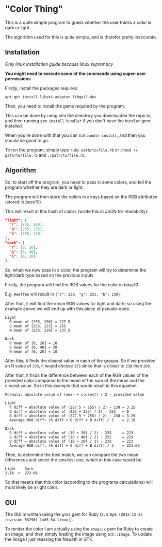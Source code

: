 # "Color Thing"

This is a quite simple program to guess whether the user thinks a color is dark or light.

The algorithm used for this is quite simple, and is therefor pretty inaccurate.

## Installation

_Only linux installation guide because linux supremacy_

**You might need to execute some of the commands using super-user permissions**

Firstly, install the packages required:

`apt-get install libatk-adaptor libgail-dev`

Then, you need to install the gems required by the program.

This can be done by `cd`ing into the directory you downloaded the repo to, and then running `gem install bundler` if you don't have the `bundler` gem installed.

When you're done with that you can run `bundle install`, and then you should be good to go.

To run the program; simply type `ruby path/to/file.rb` or `chmod +x path/to/file.rb` and `./path/to/file.rb`.

## Algorithm

So, to start off the program, you need to pass in some colors, and tell the program whether they are dark or light.

The program will then store the colors in arrays based on the RGB attributes (stored in _base10_)

This will result in this hash of colors (wrote this in JSON for readability):

```json
"light": {
  "r": [255, 200],
  "g": [255, 255],
  "b": [255, 220]
},
"dark": {
  "r": [0, 20],
  "g": [0, 40],
  "b": [0, 20]
}
```
So, when we now pass in a color, the program will try to determine the light/dark type based on the previous inputs.

Firstly, the program will find the RGB values for the color in _base10_.

E.g. `#eeffee` will result in `{"r": 238, "g": 255, "b": 238}`.

After that, it will find the mean RGB values for light and dark; so using the example above we will end up with this piece of pseudo-code.

```
Light
  R mean of [255, 200] = 227.5
  G mean of [255, 255] = 255
  N mean of [255, 220] = 237.5

Dark
  R mean of [0, 20] = 10
  G mean of [0, 40] = 20
  N mean of [0, 20] = 10
```

After this; it finds the closest value in each of the groups. So if we provided an R value of `238`, it would choose `255` since that is closer to `238` than `200`.

After that, it finds the difference between each of the RGB values of the provided color compared to the mean of the sum of the mean and the closest value. So in this example that would result in this equation:

```
Formula: absolute value of (mean + closest) / 2 - provided value

Light
  R diff = absolute value of (227.5 + 255) / 2) - 238 = 3.25
  G diff = absolute value of (255 + 255) / 2) - 255   = 0
  B diff = absolute value of (227.5 + 255) / 2) - 238 = 3.25
  Average RGB diff: (R diff + G diff + B diff) / 3    = 2.16

Dark
  R diff = absolute value of (10 + 20) / 2) - 238     = 223
  G diff = absolute value of (20 + 40) / 2) - 255     = 225
  B diff = absolute value of (10 + 20) / 2) - 238     = 223
  Average RGB diff: (R diff + G diff + B diff) / 3    = 223.66
```

Then, to determine the best match, we can compare the two mean differences and select the smallest one, which in this case would be:

```
Light    Dark
2.16  <  223.66
```

So that means that this color (according to the programs calculations) will most likely be a light color.

## GUI

The GUI is written using the `gtk2` gem for Ruby (`2.3.0p0 (2015-12-25 revision 53290) [x86_64-linux]`).

To render the color I am actually using the `rmagick` gem for Ruby to create an image, and then simply loading the image using `Gtk::Image`. To update the image I just reassing the filepath in GTK.
